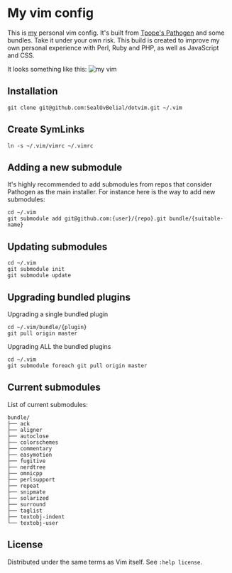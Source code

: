 My vim config
=============
This is [my](http://twitter.com/mesirendon) personal vim config. It's built from [Tpope's Pathogen](https://github.com/tpope/vim-pathogen) and some bundles. Take it under your own risk.
This build is created to improve my own personal experience with Perl, Ruby and PHP, as well as JavaScript and CSS.

It looks something like this:
![my vim](https://raw.github.com/SealOvBelial/dotvim/master/screenshot01.png)

Installation
------------
`git clone git@github.com:SealOvBelial/dotvim.git ~/.vim`

Create SymLinks
---------------
`ln -s ~/.vim/vimrc ~/.vimrc`

Adding a new submodule
----------------------
It's highly recommended to add submodules from repos that consider Pathogen as the main installer. For instance here is the way to add new submodules:

```
cd ~/.vim
git submodule add git@github.com:{user}/{repo}.git bundle/{suitable-name}
```

Updating submodules
-------------------
```
cd ~/.vim
git submodule init
git submodule update
```

Upgrading bundled plugins
-------------------------
Upgrading a single bundled plugin
```
cd ~/.vim/bundle/{plugin}
git pull origin master
```

Upgrading ALL the bundled plugins
```
cd ~/.vim
git submodule foreach git pull origin master
```

Current submodules
------------------
List of current submodules:
```
bundle/
├── ack
├── aligner
├── autoclose
├── colorschemes
├── commentary
├── easymotion
├── fugitive
├── nerdtree
├── omnicpp
├── perlsupport
├── repeat
├── snipmate
├── solarized
├── surround
├── taglist
├── textobj-indent
└── textobj-user
```

License
-------
Distributed under the same terms as Vim itself. See `:help license`.
